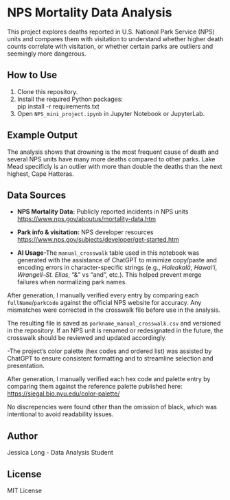 # NPS Mortality Data Analysis

This project explores deaths reported in U.S. National Park Service (NPS) units and compares them with visitation to understand whether higher death counts correlate with visitation, or whether certain parks are outliers and seemingly more dangerous.

## How to Use
1. Clone this repository.
2. Install the required Python packages:  
   pip install -r requirements.txt
3. Open `NPS_mini_project.ipynb` in Jupyter Notebook or JupyterLab.


## Example Output
The analysis shows that drowning is the most frequent cause of death and several NPS units have many more deaths compared to other parks. Lake Mead specificly is an outlier with more than double the deaths than the next highest, Cape Hatteras. 


## Data Sources
- **NPS Mortality Data:** Publicly reported incidents in NPS units https://www.nps.gov/aboutus/mortality-data.htm

- **Park info & visitation:** NPS developer resources https://www.nps.gov/subjects/developer/get-started.htm

- **AI Usage**-The `manual_crosswalk` table used in this notebook was generated with the assistance of ChatGPT to minimize copy/paste and encoding errors in character-specific strings (e.g., *Haleakalā*, *Hawaiʻi*, *Wrangell–St. Elias*, “&” vs “and”, etc.). This helped prevent merge failures when normalizing park names.

 After generation, I manually verified every entry by comparing each `fullName`/`parkCode` against the official NPS website for accuracy. Any mismatches were corrected in the crosswalk file before use in the analysis.

The resulting file is saved as `parkname_manual_crosswalk.csv` and versioned in the repository. If an NPS unit is renamed or redesignated in the future, the crosswalk should be reviewed and updated accordingly.

-The project’s color palette (hex codes and ordered list) was assisted by ChatGPT to ensure consistent formatting and to streamline selection and presentation.

After generation, I manually verified each hex code and palette entry by comparing them against the reference palette published here:  
<https://siegal.bio.nyu.edu/color-palette/>

No discrepencies were found other than the omission of black, which was intentional to avoid readability issues.

## Author
Jessica Long - Data Analysis Student

## License
MIT License